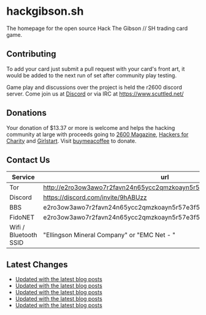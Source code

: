 # hackgibson.sh
The homepage for the open source Hack The Gibson // SH trading card game.


## Contributing

To add your card just submit a pull request with your card's front art, it would be added to the next run of set after community play testing.

Game play and discussions over the project is held the r2600 discord server. Come join us at [Discord](https://discord.com/invite/9hABUzz) or via IRC at https://www.scuttled.net/


## Donations

Your donation of $13.37 or more is welcome and helps the hacking community at large with proceeds going to [2600 Magazine](https://2600.com/), [Hackers for Charity](https://hackersforcharity.org) and [Girlstart](https://girlstart.org).  Visit [buymeacoffee](https://www.buymeacoffee.com/hackgibson.sh) to donate.


## Contact Us

Service | url
-|-
Tor | http://e2ro3ow3awo7r2favn24n65ycc2qmzkoayn5r57e3f56nvjwdcgg32ad.onion
Discord | https://discord.com/invite/9hABUzz
BBS | e2ro3ow3awo7r2favn24n65ycc2qmzkoayn5r57e3f56nvjwdcgg32ad.onion:23
FidoNET | e2ro3ow3awo7r2favn24n65ycc2qmzkoayn5r57e3f56nvjwdcgg32ad.onion:24554
Wifi / Bluetooth SSID | "Ellingson Mineral Company" or "EMC Net - <fidonet address>"

## Latest Changes
<!-- BLOG-POST-LIST:START -->
- [Updated with the latest blog posts](https://github.com/DFW2600/hackgibson.sh/commit/33097a7296f9fef3627cf2faed4774148156ab80)
- [Updated with the latest blog posts](https://github.com/DFW2600/hackgibson.sh/commit/d0138b6f41f5c19e9dfd8b2617789340f3591483)
- [Updated with the latest blog posts](https://github.com/DFW2600/hackgibson.sh/commit/2a9d5bf1c9f9b2c76b0199bd23bf0ea05c21ca5c)
- [Updated with the latest blog posts](https://github.com/DFW2600/hackgibson.sh/commit/eeeb6374b3a6c154d6db57b16eadae8a4a14885d)
- [Updated with the latest blog posts](https://github.com/DFW2600/hackgibson.sh/commit/6824b0b093cdb2fbc83f320b0ebd4d42e342af54)
<!-- BLOG-POST-LIST:END -->
